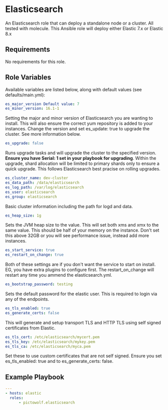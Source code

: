 Elasticsearch
=========

An Elasticsearch role that can deploy a standalone node or a cluster. All tested with molecule. This Ansible role will deploy either Elastic 7.x or Elastic 8.x

Requirements
------------

No requirements for this role.

Role Variables
--------------

Available variables are listed below, along with default values (see defaults/main.yml):

```yaml
es_major_version Default value: 7
es_minor_version: 16.1-1
```
Setting the major and minor version of Elasticsearch you are wanting to install. This will also ensure the correct yum repository is added to your instances. Change the version and set es_update: true to upgrade the cluster. See more information below.

```yaml
es_upgrade: false
```
Runs upgrade tasks and will upgrade the cluster to the specified version. <strong>Ensure you have Serial: 1 set in your playbook for upgrading</strong>. Within the upgrade, shard allocation will be limited to primary shards only to ensure a quick upgrade. This follows Elasticsearch best pracise on rolling upgrades.

```yaml
es_cluster_name: dev-cluster
es_data_path: /data/elasticsearch
es_log_path: /var/log/elasticsearch
es_user: elasticsearch
es_group: elasticsearch
```
Basic cluster information including the path for logd and data.

```yaml
es_heap_size: 1g
```
Sets the JVM heap size to the value. This will set both xms and xmx to the same value. This should be half of your memory on the instance. Don't set this above 32GB or you will see performance issue, instead add more instances.

```yaml
es_start_service: true
es_restart_on_change: true
```
Both of these settings are if you don't want the service to start on install. EG, you have extra plugins to configure first. The restart_on_change will restart any time you ammend the elasticsearch.yml.

```yaml
es_bootstrap_password: testing
```
Sets the default password for the elastic user. This is required to login via any of the endpoints.

```yaml
es_tls_enabled: true
es_generate_certs: false
```
This will generate and setup transport TLS and HTTP TLS using self signed certificates from Elastic.

```yaml
es_tls_cert: /etc/elasticsearch/mycert.pem
es_tls_key: /etc/elasticsearch/mykey.pem
es_tls_ca: /etc/elasticsearch/myca.pem
```
Set these to use custom certificates that are not self signed. Ensure you set es_tls_enabled: true and to es_generate_certs: false.

Example Playbook
----------------
```yaml
---
- hosts: elastic
  roles:
      - pictowolf.elasticsearch
```
